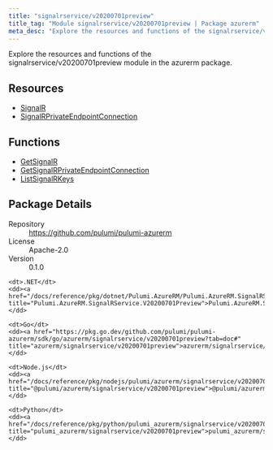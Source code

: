 ```yaml
---
title: "signalrservice/v20200701preview"
title_tag: "Module signalrservice/v20200701preview | Package azurerm"
meta_desc: "Explore the resources and functions of the signalrservice/v20200701preview module in the azurerm package."
---
```


<!-- WARNING: this file was generated by Pulumi Docs Generator. -->
<!-- Do not edit by hand unless you're certain you know what you are doing! -->

Explore the resources and functions of the signalrservice/v20200701preview module in the azurerm package.

<h2 id="resources">Resources</h2>
<ul class="api">
    <li><a href="signalr" title="SignalR"><span class="symbol resource"></span>SignalR</a></li>
    <li><a href="signalrprivateendpointconnection" title="SignalRPrivateEndpointConnection"><span class="symbol resource"></span>SignalRPrivateEndpointConnection</a></li>
</ul>

<h2 id="functions">Functions</h2>
<ul class="api">
    <li><a href="getsignalr" title="GetSignalR"><span class="symbol function"></span>GetSignalR</a></li>
    <li><a href="getsignalrprivateendpointconnection" title="GetSignalRPrivateEndpointConnection"><span class="symbol function"></span>GetSignalRPrivateEndpointConnection</a></li>
    <li><a href="listsignalrkeys" title="ListSignalRKeys"><span class="symbol function"></span>ListSignalRKeys</a></li>
</ul>

<h2 id="package-details">Package Details</h2>
<dl class="package-details">
	<dt>Repository</dt>
	<dd><a href="https://github.com/pulumi/pulumi-azurerm">https://github.com/pulumi/pulumi-azurerm</a></dd>
	<dt>License</dt>
	<dd>Apache-2.0</dd>
	<dt>Version</dt>
	<dd>0.1.0</dd>
</dl>



<dl class="tabular">

    <dt>.NET</dt>
    <dd><a href="/docs/reference/pkg/dotnet/Pulumi.AzureRM/Pulumi.AzureRM.SignalRService.V20200701Preview.html" title="Pulumi.AzureRM.SignalRService.V20200701Preview">Pulumi.AzureRM.SignalRService.V20200701Preview</a></dd>

    <dt>Go</dt>
    <dd><a href="https://pkg.go.dev/github.com/pulumi/pulumi-azurerm/sdk/go/azurerm/signalrservice/v20200701preview?tab=doc#" title="azurerm/signalrservice/v20200701preview">azurerm/signalrservice/v20200701preview</a></dd>

    <dt>Node.js</dt>
    <dd><a href="/docs/reference/pkg/nodejs/pulumi/azurerm/signalrservice/v20200701preview/#" title="@pulumi/azurerm/signalrservice/v20200701preview">@pulumi/azurerm/signalrservice/v20200701preview</a></dd>

    <dt>Python</dt>
    <dd><a href="/docs/reference/pkg/python/pulumi_azurerm/signalrservice/v20200701preview" title="pulumi_azurerm/signalrservice/v20200701preview">pulumi_azurerm/signalrservice/v20200701preview</a></dd>

</dl>

